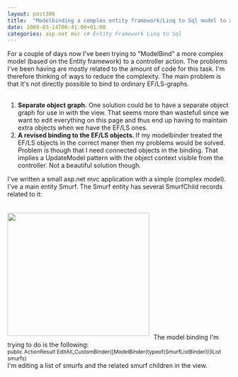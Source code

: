 ```yaml
---
layout: post386
title:  "Modelbinding a complex entity framework/Linq to Sql model to asp.net mvc"
date: 2009-03-14T06:41:00+01:00
categories: asp.net mvc c# Entity Framework Linq to Sql
---
```


For a couple of days now I've been trying to "ModelBind" a more complex model (based on the Entity framework)  to a controller action. The problems I've been having are mostly related to the amount of code for this task. I'm therefore thinking of ways to reduce the complexity. The main problem is that it's not directly possible to bind to ordinary EF/LS-graphs.<br><br><ol>
<li>
<span style="font-weight: bold;">Separate object graph.</span> One solution could be to have a separate object graph for use in with the view. That seems more than wastefull since we want to edit everything on this page and thus end up having to maintain extra objects when we have the EF/LS ones.</li>
<li>
<span style="font-weight: bold;">A revised binding to the EF/LS objects.  </span>If my modelbinder treated the EF/LS objects in the correct maner then my problems would be solved. Problem is though that I need connected objects in the binding. That implies a UpdateModel pattern with the object context visible from the controller. Not a beautiful solution though.</li>
</ol>I've written a small asp.net mvc application with a simple (complex model). I've a main entity Smurf. The Smurf entity has several SmurfChild records related to it:<br><br><br><a onblur="try {parent.deselectBloggerImageGracefully();} catch(e) {}" href="http://3.bp.blogspot.com/_dL5yeVtwO2s/SbzArzcRa4I/AAAAAAAAAkw/0e3qczG5dGQ/s1600-h/model.gif"><img style="margin: 0pt 10px 10px 0pt; float: left; cursor: pointer; width: 320px; height: 278px;" src="http://3.bp.blogspot.com/_dL5yeVtwO2s/SbzArzcRa4I/AAAAAAAAAkw/0e3qczG5dGQ/s320/model.gif" alt="" id="BLOGGER_PHOTO_ID_5313333519166040962" border="0"></a><br><br><br><br><br><br><br><br><br><br><br><br><br><br><br><br>The model binding I'm trying to do is the following:<br><span style="font-size:85%;">public ActionResult EditAll_CustomBinder([ModelBinder(typeof(SmurfListBinder))]IList<smurf> smurfs)<br></smurf></span>I'm editing a list of smurfs and the related smurf children in the view.
<div style="clear: both;"></div>